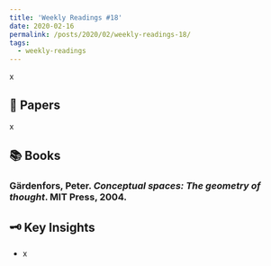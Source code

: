 ```yaml
---
title: 'Weekly Readings #18'
date: 2020-02-16
permalink: /posts/2020/02/weekly-readings-18/
tags:
  - weekly-readings
---
```


x

## 📝 Papers

x

## 📚 Books

### Gärdenfors, Peter. *Conceptual spaces: The geometry of thought*. MIT Press, 2004.

## 🗝️  Key Insights

- x
